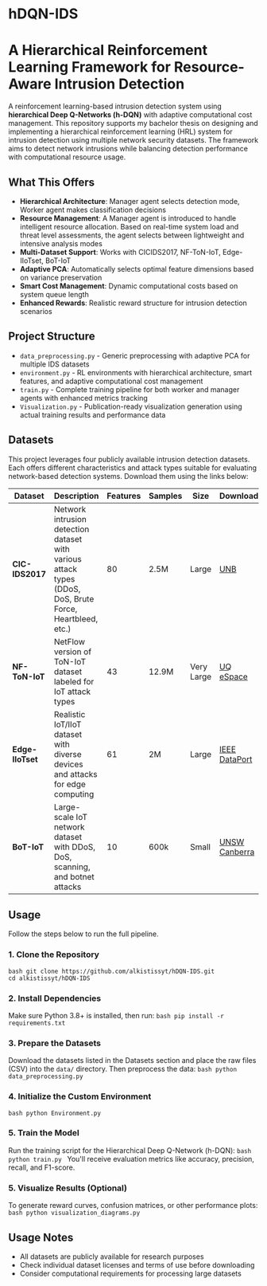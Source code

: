 # hDQN-IDS

# A Hierarchical Reinforcement Learning Framework for Resource-Aware Intrusion Detection
A reinforcement learning-based intrusion detection system using **hierarchical Deep Q-Networks (h-DQN)** with adaptive computational cost management. This repository supports my bachelor thesis on designing and implementing a hierarchical reinforcement learning (HRL) system for intrusion detection using multiple network security datasets. The framework aims to detect network intrusions while balancing detection performance with computational resource usage.
 
## What This Offers

- **Hierarchical Architecture**: Manager agent selects detection mode, Worker agent makes classification decisions
- **Resource Management**: A Manager agent is introduced to handle intelligent resource allocation. Based on real-time system load and threat level assessments, the agent selects between lightweight and intensive analysis modes
- **Multi-Dataset Support**: Works with CICIDS2017, NF-ToN-IoT, Edge-IIoTset, BoT-IoT
- **Adaptive PCA**: Automatically selects optimal feature dimensions based on variance preservation
- **Smart Cost Management**: Dynamic computational costs based on system queue length
- **Enhanced Rewards**: Realistic reward structure for intrusion detection scenarios

## Project Structure
- `data_preprocessing.py` - Generic preprocessing with adaptive PCA for multiple IDS datasets 
- `environment.py` - RL environments with hierarchical architecture, smart features, and adaptive computational cost management
- `train.py`  - Complete training pipeline for both worker and manager agents with enhanced metrics tracking
- `Visualization.py` - Publication-ready visualization generation using actual training results and performance data

## Datasets
This project leverages four publicly available intrusion detection datasets. Each offers different characteristics and attack types suitable for evaluating network-based detection systems. Download them using the links below:

| Dataset | Description | Features | Samples | Size | Download |
|---------|-------------|----------|---------|------|----------|
| **CIC-IDS2017** | Network intrusion detection dataset with various attack types (DDoS, DoS, Brute Force, Heartbleed, etc.) | 80 | 2.5M | Large | [UNB](http://www.unb.ca/cic/datasets/ids-2017.html) |
| **NF-ToN-IoT** | NetFlow version of ToN-IoT dataset labeled for IoT attack types | 43 | 12.9M | Very Large | [UQ eSpace](https://espace.library.uq.edu.au/view/UQ%3A44d7c5e) |
| **Edge-IIoTset** | Realistic IoT/IIoT dataset with diverse devices and attacks for edge computing | 61 | 2M | Large | [IEEE DataPort](https://ieee-dataport.org/documents/edge-iiotset-new-comprehensive-realistic-cyber-security-dataset-iot-and-iiot-applications) |
| **BoT-IoT** | Large-scale IoT network dataset with DDoS, DoS, scanning, and botnet attacks | 10 | 600k | Small | [UNSW Canberra](https://research.unsw.edu.au/projects/bot-iot-dataset) |

##  Usage

Follow the steps below to run the full pipeline.

### 1. Clone the Repository 
```
bash git clone https://github.com/alkistissyt/hDQN-IDS.git
cd alkistissyt/hDQN-IDS
```

### 2. Install Dependencies
Make sure Python 3.8+ is installed, then run: ``` bash pip install -r requirements.txt ```

### 3. Prepare the Datasets
Download the datasets listed in the Datasets section and place the raw files (CSV) into the `data/` directory.
Then preprocess the data: ```bash python data_preprocessing.py ```

### 4. Initialize the Custom Environment
```bash python Environment.py ```
### 5. Train the Model
Run the training script for the Hierarchical Deep Q-Network (h-DQN): ```bash python train.py ```
You'll receive evaluation metrics like accuracy, precision, recall, and F1-score.

### 5. Visualize Results (Optional)
To generate reward curves, confusion matrices, or other performance plots: ```bash python visualization_diagrams.py ```

## Usage Notes

- All datasets are publicly available for research purposes
- Check individual dataset licenses and terms of use before downloading
- Consider computational requirements for processing large datasets

